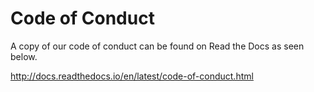 # Code of Conduct

A copy of our code of conduct can be found on Read the Docs as seen below.

http://docs.readthedocs.io/en/latest/code-of-conduct.html
